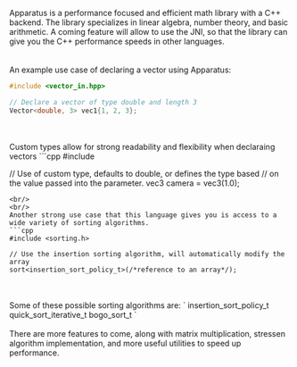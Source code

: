 Apparatus is a performance focused and efficient math library with a C++ backend. The library specializes in linear algebra, number theory, and basic arithmetic. A coming feature will allow to use the JNI, so that the library can give you the C++ performance speeds in other languages.
<br/>
<br/>
<br/>
An example use case of declaring a vector using Apparatus:
```cpp
#include <vector_in.hpp>

// Declare a vector of type double and length 3
Vector<double, 3> vec1{1, 2, 3};
```
<br/>
<br/>
Custom types allow for strong readability and flexibility when declaraing vectors
```cpp
#include <vector_in.hpp>

// Use of custom type, defaults to double, or defines the type based
// on the value passed into the parameter.
vec3 camera = vec3(1.0);
```
<br/>
<br/>
Another strong use case that this language gives you is access to a wide variety of sorting algorithms.
```cpp
#include <sorting.h>

// Use the insertion sorting algorithm, will automatically modify the array
sort<insertion_sort_policy_t>(/*reference to an array*/);
```
<br/>
<br/>
Some of these possible sorting algorithms are:
`
insertion_sort_policy_t
quick_sort_iterative_t
bogo_sort_t
`
<br/>
<br/>
There are more features to come, along with matrix multiplication, stressen algorithm implementation, and more useful utilities to speed up performance.